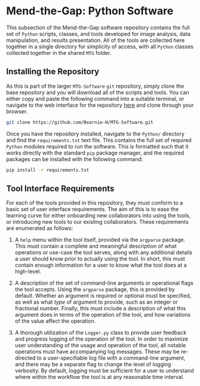 #   Mend-the-Gap: Python Software

This subsection of the Mend-the-Gap software repository contains the full set of
`Python` scripts, classes, and tools developed for image analysis, data
manipulation, and results presentation. All of the tools are collected here
together in a single directory for simplicity of access, with all `Python`
classes collected together in the shared `MTG` folder.

##  Installing the Repository

As this is part of the larger `MTG-Software` `git` repository, simply clone the
base repository and you will download all of the scripts and tools. You can
either copy and paste the following command into a suitable terminal, or
navigate to the web interface for the repository
[here](https://github.com/Bearnie-H/MTG-Software) and clone through your
browser.

```bash
git clone https://github.com/Bearnie-H/MTG-Software.git
```

Once you have the repository installed, navigate to the `Python/` directory and
find the `requirements.txt` text file. This contains the full set of required
`Python` modules required to run the software. This is formatted such that it
works directly with the standard `pip` package manager, and the required
packages can be installed with the following command:

```bash
pip install -r requirements.txt
```

##  Tool Interface Requirements

For each of the tools provided in this repository, they must conform to a basic
set of user interface requirements. The aim of this is to ease the learning
curve for either onboarding new collaborators into using the tools, or
introducing new tools to our existing collaborators. These requirements are
enumerated as follows:

1) A `help` menu within the tool itself, provided via the `argparse` package.
    This must contain a complete and meaningful description of what operations
    or use-case the tool serves, along with any additional details a user should
    know prior to actually using the tool. In short, this must contain enough
    information for a user to know what the tool does at a high-level.

2) A description of the set of command-line arguments or operational flags the
    tool accepts. Using the `argparse` package, this is provided by default.
    Whether an argument is required or optional must be specified, as well as
    what *type* of argument to provide, such as an integer or fractional number.
    Finally, this must include a description of what this argument does in terms
    of the operation of the tool, and how variations of the value affect the
    operation.

3) A thorough utilization of the `Logger.py` class to provide user feedback and
    progress logging of the operation of the tool. In order to maximize user
    understanding of the usage and operation of the tool, all notable operations
    must have accompanying log messages. These may be re-directed to a
    user-specifiable log file with a command-line argument, and there may be a
    separate flag to change the level of logging verbosity. By default, logging
    must be sufficient for a user to understand where within the workflow the
    tool is at any reasonable time interval.
